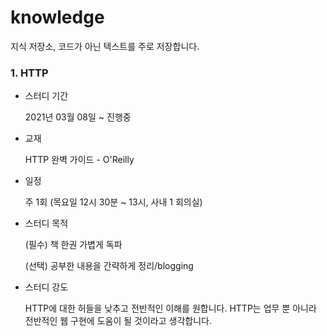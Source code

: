 # knowledge
지식 저장소, 코드가 아닌 텍스트를 주로 저장합니다.

### 1. HTTP

- 스터디 기간

  2021년 03월 08일 ~ 진행중

- 교재

  HTTP 완벽 가이드 - O'Reilly

- 일정

  주 1회 (목요일 12시 30분 ~ 13시, 사내 1 회의실)

- 스터디 목적

  (필수) 책 한권 가볍게 독파 

  (선택) 공부한 내용을 간략하게 정리/blogging  

- 스터디 강도

  HTTP에 대한 허들을 낮추고 전반적인 이해를 원합니다. HTTP는 업무 뿐 아니라 전반적인 웹 구현에 도움이 될 것이라고 생각합니다. 

